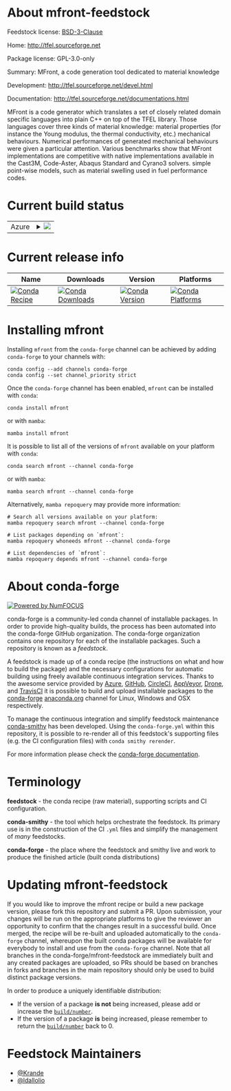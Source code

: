 About mfront-feedstock
======================

Feedstock license: [BSD-3-Clause](https://github.com/conda-forge/mfront-feedstock/blob/main/LICENSE.txt)

Home: http://tfel.sourceforge.net

Package license: GPL-3.0-only

Summary: MFront, a code generation tool dedicated to material knowledge

Development: http://tfel.sourceforge.net/devel.html

Documentation: http://tfel.sourceforge.net/documentations.html

MFront is a code generator which translates a set of closely related domain specific languages into plain C++ on top of the TFEL library. Those languages cover three kinds of material knowledge:
material properties (for instance the Young modulus, the thermal conductivity, etc.)
mechanical behaviours. Numerical performances of generated mechanical behaviours were given a particular attention. Various benchmarks show that MFront implementations are competitive with native implementations available in the Cast3M, Code-Aster, Abaqus Standard and Cyrano3 solvers.
simple point-wise models, such as material swelling used in fuel performance codes.


Current build status
====================


<table>
    
  <tr>
    <td>Azure</td>
    <td>
      <details>
        <summary>
          <a href="https://dev.azure.com/conda-forge/feedstock-builds/_build/latest?definitionId=19418&branchName=main">
            <img src="https://dev.azure.com/conda-forge/feedstock-builds/_apis/build/status/mfront-feedstock?branchName=main">
          </a>
        </summary>
        <table>
          <thead><tr><th>Variant</th><th>Status</th></tr></thead>
          <tbody><tr>
              <td>linux_64_python3.10.____cpython</td>
              <td>
                <a href="https://dev.azure.com/conda-forge/feedstock-builds/_build/latest?definitionId=19418&branchName=main">
                  <img src="https://dev.azure.com/conda-forge/feedstock-builds/_apis/build/status/mfront-feedstock?branchName=main&jobName=linux&configuration=linux%20linux_64_python3.10.____cpython" alt="variant">
                </a>
              </td>
            </tr><tr>
              <td>linux_64_python3.11.____cpython</td>
              <td>
                <a href="https://dev.azure.com/conda-forge/feedstock-builds/_build/latest?definitionId=19418&branchName=main">
                  <img src="https://dev.azure.com/conda-forge/feedstock-builds/_apis/build/status/mfront-feedstock?branchName=main&jobName=linux&configuration=linux%20linux_64_python3.11.____cpython" alt="variant">
                </a>
              </td>
            </tr><tr>
              <td>linux_64_python3.12.____cpython</td>
              <td>
                <a href="https://dev.azure.com/conda-forge/feedstock-builds/_build/latest?definitionId=19418&branchName=main">
                  <img src="https://dev.azure.com/conda-forge/feedstock-builds/_apis/build/status/mfront-feedstock?branchName=main&jobName=linux&configuration=linux%20linux_64_python3.12.____cpython" alt="variant">
                </a>
              </td>
            </tr><tr>
              <td>linux_64_python3.13.____cp313</td>
              <td>
                <a href="https://dev.azure.com/conda-forge/feedstock-builds/_build/latest?definitionId=19418&branchName=main">
                  <img src="https://dev.azure.com/conda-forge/feedstock-builds/_apis/build/status/mfront-feedstock?branchName=main&jobName=linux&configuration=linux%20linux_64_python3.13.____cp313" alt="variant">
                </a>
              </td>
            </tr><tr>
              <td>linux_64_python3.9.____cpython</td>
              <td>
                <a href="https://dev.azure.com/conda-forge/feedstock-builds/_build/latest?definitionId=19418&branchName=main">
                  <img src="https://dev.azure.com/conda-forge/feedstock-builds/_apis/build/status/mfront-feedstock?branchName=main&jobName=linux&configuration=linux%20linux_64_python3.9.____cpython" alt="variant">
                </a>
              </td>
            </tr><tr>
              <td>win_64_python3.10.____cpython</td>
              <td>
                <a href="https://dev.azure.com/conda-forge/feedstock-builds/_build/latest?definitionId=19418&branchName=main">
                  <img src="https://dev.azure.com/conda-forge/feedstock-builds/_apis/build/status/mfront-feedstock?branchName=main&jobName=win&configuration=win%20win_64_python3.10.____cpython" alt="variant">
                </a>
              </td>
            </tr><tr>
              <td>win_64_python3.11.____cpython</td>
              <td>
                <a href="https://dev.azure.com/conda-forge/feedstock-builds/_build/latest?definitionId=19418&branchName=main">
                  <img src="https://dev.azure.com/conda-forge/feedstock-builds/_apis/build/status/mfront-feedstock?branchName=main&jobName=win&configuration=win%20win_64_python3.11.____cpython" alt="variant">
                </a>
              </td>
            </tr><tr>
              <td>win_64_python3.12.____cpython</td>
              <td>
                <a href="https://dev.azure.com/conda-forge/feedstock-builds/_build/latest?definitionId=19418&branchName=main">
                  <img src="https://dev.azure.com/conda-forge/feedstock-builds/_apis/build/status/mfront-feedstock?branchName=main&jobName=win&configuration=win%20win_64_python3.12.____cpython" alt="variant">
                </a>
              </td>
            </tr><tr>
              <td>win_64_python3.13.____cp313</td>
              <td>
                <a href="https://dev.azure.com/conda-forge/feedstock-builds/_build/latest?definitionId=19418&branchName=main">
                  <img src="https://dev.azure.com/conda-forge/feedstock-builds/_apis/build/status/mfront-feedstock?branchName=main&jobName=win&configuration=win%20win_64_python3.13.____cp313" alt="variant">
                </a>
              </td>
            </tr><tr>
              <td>win_64_python3.9.____cpython</td>
              <td>
                <a href="https://dev.azure.com/conda-forge/feedstock-builds/_build/latest?definitionId=19418&branchName=main">
                  <img src="https://dev.azure.com/conda-forge/feedstock-builds/_apis/build/status/mfront-feedstock?branchName=main&jobName=win&configuration=win%20win_64_python3.9.____cpython" alt="variant">
                </a>
              </td>
            </tr>
          </tbody>
        </table>
      </details>
    </td>
  </tr>
</table>

Current release info
====================

| Name | Downloads | Version | Platforms |
| --- | --- | --- | --- |
| [![Conda Recipe](https://img.shields.io/badge/recipe-mfront-green.svg)](https://anaconda.org/conda-forge/mfront) | [![Conda Downloads](https://img.shields.io/conda/dn/conda-forge/mfront.svg)](https://anaconda.org/conda-forge/mfront) | [![Conda Version](https://img.shields.io/conda/vn/conda-forge/mfront.svg)](https://anaconda.org/conda-forge/mfront) | [![Conda Platforms](https://img.shields.io/conda/pn/conda-forge/mfront.svg)](https://anaconda.org/conda-forge/mfront) |

Installing mfront
=================

Installing `mfront` from the `conda-forge` channel can be achieved by adding `conda-forge` to your channels with:

```
conda config --add channels conda-forge
conda config --set channel_priority strict
```

Once the `conda-forge` channel has been enabled, `mfront` can be installed with `conda`:

```
conda install mfront
```

or with `mamba`:

```
mamba install mfront
```

It is possible to list all of the versions of `mfront` available on your platform with `conda`:

```
conda search mfront --channel conda-forge
```

or with `mamba`:

```
mamba search mfront --channel conda-forge
```

Alternatively, `mamba repoquery` may provide more information:

```
# Search all versions available on your platform:
mamba repoquery search mfront --channel conda-forge

# List packages depending on `mfront`:
mamba repoquery whoneeds mfront --channel conda-forge

# List dependencies of `mfront`:
mamba repoquery depends mfront --channel conda-forge
```


About conda-forge
=================

[![Powered by
NumFOCUS](https://img.shields.io/badge/powered%20by-NumFOCUS-orange.svg?style=flat&colorA=E1523D&colorB=007D8A)](https://numfocus.org)

conda-forge is a community-led conda channel of installable packages.
In order to provide high-quality builds, the process has been automated into the
conda-forge GitHub organization. The conda-forge organization contains one repository
for each of the installable packages. Such a repository is known as a *feedstock*.

A feedstock is made up of a conda recipe (the instructions on what and how to build
the package) and the necessary configurations for automatic building using freely
available continuous integration services. Thanks to the awesome service provided by
[Azure](https://azure.microsoft.com/en-us/services/devops/), [GitHub](https://github.com/),
[CircleCI](https://circleci.com/), [AppVeyor](https://www.appveyor.com/),
[Drone](https://cloud.drone.io/welcome), and [TravisCI](https://travis-ci.com/)
it is possible to build and upload installable packages to the
[conda-forge](https://anaconda.org/conda-forge) [anaconda.org](https://anaconda.org/)
channel for Linux, Windows and OSX respectively.

To manage the continuous integration and simplify feedstock maintenance
[conda-smithy](https://github.com/conda-forge/conda-smithy) has been developed.
Using the ``conda-forge.yml`` within this repository, it is possible to re-render all of
this feedstock's supporting files (e.g. the CI configuration files) with ``conda smithy rerender``.

For more information please check the [conda-forge documentation](https://conda-forge.org/docs/).

Terminology
===========

**feedstock** - the conda recipe (raw material), supporting scripts and CI configuration.

**conda-smithy** - the tool which helps orchestrate the feedstock.
                   Its primary use is in the construction of the CI ``.yml`` files
                   and simplify the management of *many* feedstocks.

**conda-forge** - the place where the feedstock and smithy live and work to
                  produce the finished article (built conda distributions)


Updating mfront-feedstock
=========================

If you would like to improve the mfront recipe or build a new
package version, please fork this repository and submit a PR. Upon submission,
your changes will be run on the appropriate platforms to give the reviewer an
opportunity to confirm that the changes result in a successful build. Once
merged, the recipe will be re-built and uploaded automatically to the
`conda-forge` channel, whereupon the built conda packages will be available for
everybody to install and use from the `conda-forge` channel.
Note that all branches in the conda-forge/mfront-feedstock are
immediately built and any created packages are uploaded, so PRs should be based
on branches in forks and branches in the main repository should only be used to
build distinct package versions.

In order to produce a uniquely identifiable distribution:
 * If the version of a package **is not** being increased, please add or increase
   the [``build/number``](https://docs.conda.io/projects/conda-build/en/latest/resources/define-metadata.html#build-number-and-string).
 * If the version of a package **is** being increased, please remember to return
   the [``build/number``](https://docs.conda.io/projects/conda-build/en/latest/resources/define-metadata.html#build-number-and-string)
   back to 0.

Feedstock Maintainers
=====================

* [@Krande](https://github.com/Krande/)
* [@ldallolio](https://github.com/ldallolio/)

